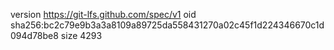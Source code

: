 version https://git-lfs.github.com/spec/v1
oid sha256:bc2c79e9b3a3a8109a89725da558431270a02c45f1d224346670c1d094d78be8
size 4293
